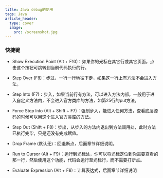 ```yaml
---
title: Java debug的使用
tags: Java
article_header:
  type: cover
  image:
    src: /screenshot.jpg
---
```




### 快捷键

- Show Execution Point (Alt + F10)：如果你的光标在其它行或其它页面，点击这个按钮可跳转到当前代码执行的行。

- Step Over (F8)：步过，一行一行地往下走，如果这一行上有方法不会进入方法。

- Step Into (F7)：步入，如果当前行有方法，可以进入方法内部，一般用于进入自定义方法内，不会进入官方类库的方法，如第25行的put方法。

- Force Step Into (Alt + Shift + F7)：强制步入，能进入任何方法，查看底层源码的时候可以用这个进入官方类库的方法。

- Step Out (Shift + F8)：步出，从步入的方法内退出到方法调用处，此时方法已执行完毕，只是还没有完成赋值。

- Drop Frame (默认无)：回退断点，后面章节详细说明。

- Run to Cursor (Alt + F9)：运行到光标处，你可以将光标定位到你需要查看的那一行，然后使用这个功能，代码会运行至光标行，而不需要打断点。

- Evaluate Expression (Alt + F8)：计算表达式，后面章节详细说明